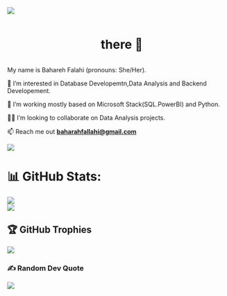 
<!--horizontal divider(gradiant)-->
<img src="https://user-images.githubusercontent.com/73097560/115834477-dbab4500-a447-11eb-908a-139a6edaec5c.gif">

<!--h1 without bottom border-->
<div id="user-content-toc">
  <ul align="center">
    <summary><h1 style="display: inline-block">there 👋</h1></summary>
  </ul>
</div>
<!--h2 without bottom border-->
<!--Intro start-->

My name is Bahareh Falahi (pronouns: She/Her).


👀 I’m interested in Database Developemtn,Data Analysis and Backend Developement.

🌱 I’m working  mostly based on Microsoft Stack(SQL.PowerBI) and Python.

💞️💬  I’m looking to collaborate on Data Analysis projects.

📫 Reach me out **baharahfallahi@gmail.com**

  ![](https://komarev.com/ghpvc/?username=bhx98&color=blue)

  # 📊 GitHub Stats:
![](https://github-readme-stats.vercel.app/api?username=bhx98&theme=dark&hide_border=false&include_all_commits=true&count_private=true)<br/>
![](https://github-readme-streak-stats.herokuapp.com/?user=bhx98&theme=dark&hide_border=false)<br/>

## 🏆 GitHub Trophies
![](https://github-profile-trophy.vercel.app/?username=bhx98&theme=flat&no-frame=false&no-bg=false&margin-w=4)

### ✍️ Random Dev Quote
![](https://quotes-github-readme.vercel.app/api?type=horizontal&theme=radical)



